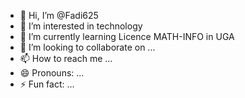 - 👋 Hi, I’m @Fadi625
- 👀 I’m interested in technology
- 🌱 I’m currently learning Licence MATH-INFO in UGA
- 💞️ I’m looking to collaborate on ...
- 📫 How to reach me ...
- 😄 Pronouns: ...
- ⚡ Fun fact: ...

<!---
Fadi625/Fadi625 is a ✨ special ✨ repository because its `README.md` (this file) appears on your GitHub profile.
You can click the Preview link to take a look at your changes.
--->
